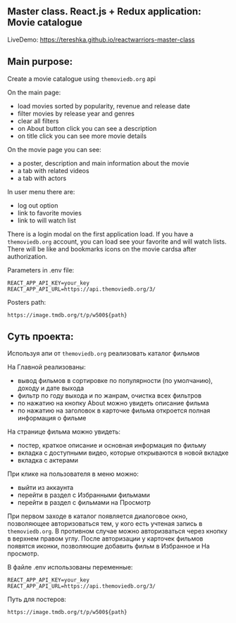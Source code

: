## Master class. React.js + Redux application: Movie catalogue
  LiveDemo: https://tereshka.github.io/reactwarriors-master-class

## Main purpose:
Create a movie catalogue using `themoviedb.org` api

On the main page:
- load movies sorted by popularity, revenue and release date
- filter movies by release year and genres
- clear all filters
- on About button click you can see a description
- on title click you can see more movie details

On the movie page you can see:
- a poster, description and main information about the movie
- a tab with related videos
- a tab with actors

In user menu there are:
- log out option
- link to favorite movies
- link to will watch list

There is a login modal on the first application load. If you have a `themoviedb.org` account, you can load see your favorite and will watch lists. There will be like and bookmarks icons on the movie cardsa after authorization.

Parameters in .env file:
```
REACT_APP_API_KEY=your_key
REACT_APP_API_URL=https://api.themoviedb.org/3/
```

Posters path:
```
https://image.tmdb.org/t/p/w500${path}
```

## Суть проекта:
Используя апи от `themoviedb.org` реализовать каталог фильмов

На Главной реализованы:
- вывод фильмов в сортировке по популярности (по умолчанию), доходу и дате выхода
- фильтр по году выхода и по жанрам, очистка всех фильтров
- по нажатию на кнопку About можно увидеть описание фильма
- по нажатию на заголовок в карточке фильма откроется полная информация о фильме

На странице фильма можно увидеть:
- постер, краткое описание и основная информация по фильму
- вкладка с доступными видео, которые открываются в новой вкладке
- вкладка с актерами

При клике на пользователя в меню можно:
- выйти из аккаунта
- перейти в раздел с Избранными фильмами
- перейти в раздел с фильмами на Просмотр

При первом заходе в каталог появляется диалоговое окно, позволяющее авторизоваться тем, у кого есть учтеная запись в `themoviedb.org`. В противном случае можно авторизваться через кнопку в верхнем правом углу. После авторизации у карточек фильмов появятся иконки, позволяющие добавить фильм в Избранное и На просмотр.

В файле .env использованы переменные:
```
REACT_APP_API_KEY=your_key
REACT_APP_API_URL=https://api.themoviedb.org/3/
```

Путь для постеров:
```
https://image.tmdb.org/t/p/w500${path}
```
